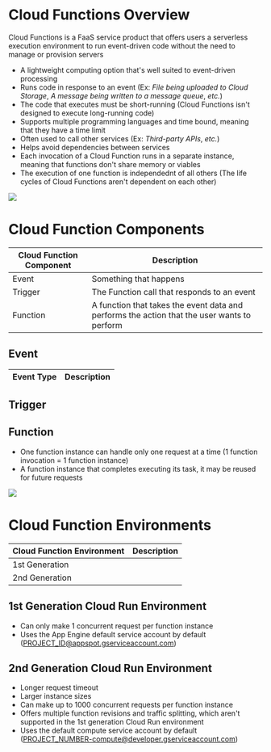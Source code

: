 # Cloud Functions Overview

Cloud Functions is a FaaS service product that offers users a serverless execution environment to run event-driven code without the need to manage or provision servers

* A lightweight computing option that's well suited to event-driven processing
* Runs code in response to an event (Ex: *File being uploaded to Cloud Storage*, *A message being written to a message queue*, *etc.*)
* The code that executes must be short-running (Cloud Functions isn't designed to execute long-running code)
* Supports multiple programming languages and time bound, meaning that they have a time limit
* Often used to call other services (Ex: *Third-party APIs*, *etc.*)
* Helps avoid dependencies between services
* Each invocation of a Cloud Function runs in a separate instance, meaning that functions don't share memory or viables
* The execution of one function is independednt of all others (The life cycles of Cloud Functions aren't dependent on each other)

![](https://github.com/JonmarCorpuz/SecondBrain/blob/main/Assets/Whitespace.png)

# Cloud Function Components

| Cloud Function Component | Description |
| --- | --- |
| Event | Something that happens |
| Trigger | The Function call that responds to an event | 
| Function | A function that takes the event data and performs the action that the user wants to perform |

## Event 

| Event Type | Description |
| --- | --- |

## Trigger 

## Function

* One function instance can handle only one request at a time (1 function invocation = 1 function instance)
* A function instance that completes executing its task, it may be reused for future requests

![](https://github.com/JonmarCorpuz/SecondBrain/blob/main/Assets/Whitespace.png)

# Cloud Function Environments

| Cloud Function Environment | Description |
| --- | --- |
| 1st Generation | |
| 2nd Generation | |

## 1st Generation Cloud Run Environment

* Can only make 1 concurrent request per function instance
* Uses the App Engine default service account by default (PROJECT_ID@appspot.gserviceaccount.com)

## 2nd Generation Cloud Run Environment

* Longer request timeout
* Larger instance sizes
* Can make up to 1000 concurrent requests per function instance
* Offers multiple function revisions and traffic splitting, which aren't supported in the 1st generation Cloud Run environment
* Uses the default compute service account by default (PROJECT_NUMBER-compute@developer.gserviceaccount.com)
